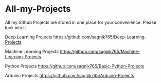 # All-my-Projects
All my Github Projects are stored in one place for your convenience. Please look into it

Deep Learning Projects    https://github.com/sagnik765/Deep-Learning-Projects

Machine Learning Projects    https://github.com/sagnik765/Machine-Learning-Projects

Python Projects    https://github.com/sagnik765/Basic-Python-Projects

Arduino Projects    https://github.com/sagnik765/Arduino-Projects
